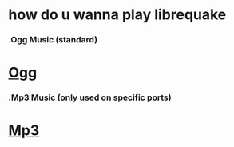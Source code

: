 # how do u wanna play librequake

### .Ogg Music (standard)
# [Ogg](https://github.com/MissLavender-LQ/LQ-custom-download-test/releases/download/zips/lq1-nonlite-ogg.zip)



### .Mp3 Music (only used on specific ports)
# [Mp3](https://github.com/MissLavender-LQ/LQ-custom-download-test/releases/download/zips/lq1-nonlite-mp3.zip)
